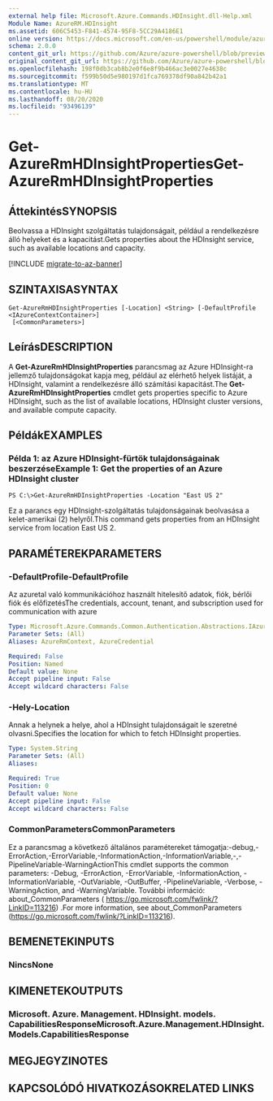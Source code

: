 ```yaml
---
external help file: Microsoft.Azure.Commands.HDInsight.dll-Help.xml
Module Name: AzureRM.HDInsight
ms.assetid: 606C5453-F841-4574-95F8-5CC29A4186E1
online version: https://docs.microsoft.com/en-us/powershell/module/azurerm.hdinsight/get-azurermhdinsightproperties
schema: 2.0.0
content_git_url: https://github.com/Azure/azure-powershell/blob/preview/src/ResourceManager/HDInsight/Commands.HDInsight/help/Get-AzureRmHDInsightProperties.md
original_content_git_url: https://github.com/Azure/azure-powershell/blob/preview/src/ResourceManager/HDInsight/Commands.HDInsight/help/Get-AzureRmHDInsightProperties.md
ms.openlocfilehash: 198f0db3cab8b2e0f6e8f9b466ac3e0027e4638c
ms.sourcegitcommit: f599b50d5e980197d1fca769378df90a842b42a1
ms.translationtype: MT
ms.contentlocale: hu-HU
ms.lasthandoff: 08/20/2020
ms.locfileid: "93496139"
---
```

# <span data-ttu-id="3cebd-101">Get-AzureRmHDInsightProperties</span><span class="sxs-lookup"><span data-stu-id="3cebd-101">Get-AzureRmHDInsightProperties</span></span>

## <span data-ttu-id="3cebd-102">Áttekintés</span><span class="sxs-lookup"><span data-stu-id="3cebd-102">SYNOPSIS</span></span>
<span data-ttu-id="3cebd-103">Beolvassa a HDInsight szolgáltatás tulajdonságait, például a rendelkezésre álló helyeket és a kapacitást.</span><span class="sxs-lookup"><span data-stu-id="3cebd-103">Gets properties about the HDInsight service, such as available locations and capacity.</span></span>

[!INCLUDE [migrate-to-az-banner](../../includes/migrate-to-az-banner.md)]

## <span data-ttu-id="3cebd-104">SZINTAXISA</span><span class="sxs-lookup"><span data-stu-id="3cebd-104">SYNTAX</span></span>

```
Get-AzureRmHDInsightProperties [-Location] <String> [-DefaultProfile <IAzureContextContainer>]
 [<CommonParameters>]
```

## <span data-ttu-id="3cebd-105">Leírás</span><span class="sxs-lookup"><span data-stu-id="3cebd-105">DESCRIPTION</span></span>
<span data-ttu-id="3cebd-106">A **Get-AzureRmHDInsightProperties** parancsmag az Azure HDInsight-ra jellemző tulajdonságokat kapja meg, például az elérhető helyek listáját, a HDInsight, valamint a rendelkezésre álló számítási kapacitást.</span><span class="sxs-lookup"><span data-stu-id="3cebd-106">The **Get-AzureRmHDInsightProperties** cmdlet gets properties specific to Azure HDInsight, such as the list of available locations, HDInsight cluster versions, and available compute capacity.</span></span>

## <span data-ttu-id="3cebd-107">Példák</span><span class="sxs-lookup"><span data-stu-id="3cebd-107">EXAMPLES</span></span>

### <span data-ttu-id="3cebd-108">Példa 1: az Azure HDInsight-fürtök tulajdonságainak beszerzése</span><span class="sxs-lookup"><span data-stu-id="3cebd-108">Example 1: Get the properties of an Azure HDInsight cluster</span></span>
```
PS C:\>Get-AzureRmHDInsightProperties -Location "East US 2"
```

<span data-ttu-id="3cebd-109">Ez a parancs egy HDInsight-szolgáltatás tulajdonságainak beolvasása a kelet-amerikai (2) helyről.</span><span class="sxs-lookup"><span data-stu-id="3cebd-109">This command gets properties from an HDInsight service from location East US 2.</span></span>

## <span data-ttu-id="3cebd-110">PARAMÉTEREK</span><span class="sxs-lookup"><span data-stu-id="3cebd-110">PARAMETERS</span></span>

### <span data-ttu-id="3cebd-111">-DefaultProfile</span><span class="sxs-lookup"><span data-stu-id="3cebd-111">-DefaultProfile</span></span>
<span data-ttu-id="3cebd-112">Az azuretal való kommunikációhoz használt hitelesítő adatok, fiók, bérlői fiók és előfizetés</span><span class="sxs-lookup"><span data-stu-id="3cebd-112">The credentials, account, tenant, and subscription used for communication with azure</span></span>

```yaml
Type: Microsoft.Azure.Commands.Common.Authentication.Abstractions.IAzureContextContainer
Parameter Sets: (All)
Aliases: AzureRmContext, AzureCredential

Required: False
Position: Named
Default value: None
Accept pipeline input: False
Accept wildcard characters: False
```

### <span data-ttu-id="3cebd-113">-Hely</span><span class="sxs-lookup"><span data-stu-id="3cebd-113">-Location</span></span>
<span data-ttu-id="3cebd-114">Annak a helynek a helye, ahol a HDInsight tulajdonságait le szeretné olvasni.</span><span class="sxs-lookup"><span data-stu-id="3cebd-114">Specifies the location for which to fetch HDInsight properties.</span></span>

```yaml
Type: System.String
Parameter Sets: (All)
Aliases:

Required: True
Position: 0
Default value: None
Accept pipeline input: False
Accept wildcard characters: False
```

### <span data-ttu-id="3cebd-115">CommonParameters</span><span class="sxs-lookup"><span data-stu-id="3cebd-115">CommonParameters</span></span>
<span data-ttu-id="3cebd-116">Ez a parancsmag a következő általános paramétereket támogatja:-debug,-ErrorAction,-ErrorVariable,-InformationAction,-InformationVariable,-,-PipelineVariable-WarningAction</span><span class="sxs-lookup"><span data-stu-id="3cebd-116">This cmdlet supports the common parameters: -Debug, -ErrorAction, -ErrorVariable, -InformationAction, -InformationVariable, -OutVariable, -OutBuffer, -PipelineVariable, -Verbose, -WarningAction, and -WarningVariable.</span></span> <span data-ttu-id="3cebd-117">További információ: about_CommonParameters ( https://go.microsoft.com/fwlink/?LinkID=113216) .</span><span class="sxs-lookup"><span data-stu-id="3cebd-117">For more information, see about_CommonParameters (https://go.microsoft.com/fwlink/?LinkID=113216).</span></span>

## <span data-ttu-id="3cebd-118">BEMENETEK</span><span class="sxs-lookup"><span data-stu-id="3cebd-118">INPUTS</span></span>

### <span data-ttu-id="3cebd-119">Nincs</span><span class="sxs-lookup"><span data-stu-id="3cebd-119">None</span></span>

## <span data-ttu-id="3cebd-120">KIMENETEK</span><span class="sxs-lookup"><span data-stu-id="3cebd-120">OUTPUTS</span></span>

### <span data-ttu-id="3cebd-121">Microsoft. Azure. Management. HDInsight. models. CapabilitiesResponse</span><span class="sxs-lookup"><span data-stu-id="3cebd-121">Microsoft.Azure.Management.HDInsight.Models.CapabilitiesResponse</span></span>

## <span data-ttu-id="3cebd-122">MEGJEGYZI</span><span class="sxs-lookup"><span data-stu-id="3cebd-122">NOTES</span></span>

## <span data-ttu-id="3cebd-123">KAPCSOLÓDÓ HIVATKOZÁSOK</span><span class="sxs-lookup"><span data-stu-id="3cebd-123">RELATED LINKS</span></span>
